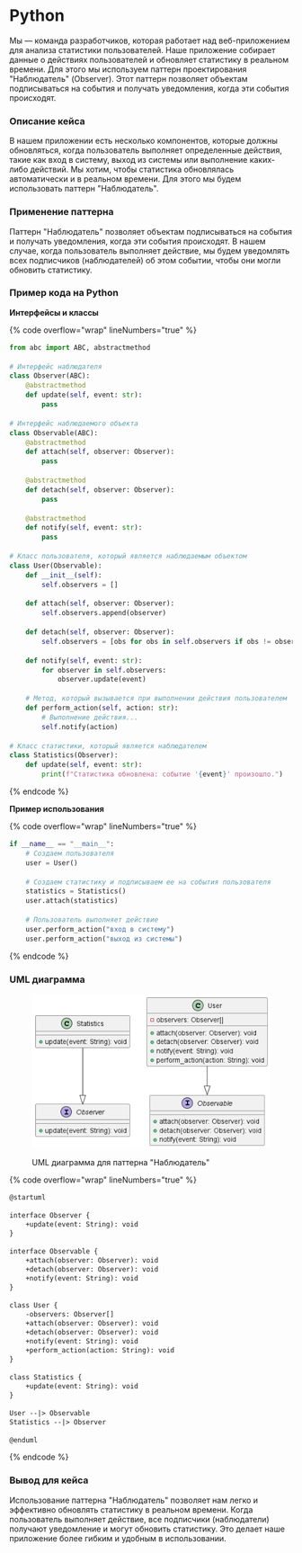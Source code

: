 # Python

Мы — команда разработчиков, которая работает над веб-приложением для анализа статистики пользователей. Наше приложение собирает данные о действиях пользователей и обновляет статистику в реальном времени. Для этого мы используем паттерн проектирования "Наблюдатель" (Observer). Этот паттерн позволяет объектам подписываться на события и получать уведомления, когда эти события происходят.

### Описание кейса

В нашем приложении есть несколько компонентов, которые должны обновляться, когда пользователь выполняет определенные действия, такие как вход в систему, выход из системы или выполнение каких-либо действий. Мы хотим, чтобы статистика обновлялась автоматически и в реальном времени. Для этого мы будем использовать паттерн "Наблюдатель".

### Применение паттерна

Паттерн "Наблюдатель" позволяет объектам подписываться на события и получать уведомления, когда эти события происходят. В нашем случае, когда пользователь выполняет действие, мы будем уведомлять всех подписчиков (наблюдателей) об этом событии, чтобы они могли обновить статистику.

### Пример кода на Python

**Интерфейсы и классы**

{% code overflow="wrap" lineNumbers="true" %}
```python
from abc import ABC, abstractmethod

# Интерфейс наблюдателя
class Observer(ABC):
    @abstractmethod
    def update(self, event: str):
        pass

# Интерфейс наблюдаемого объекта
class Observable(ABC):
    @abstractmethod
    def attach(self, observer: Observer):
        pass

    @abstractmethod
    def detach(self, observer: Observer):
        pass

    @abstractmethod
    def notify(self, event: str):
        pass

# Класс пользователя, который является наблюдаемым объектом
class User(Observable):
    def __init__(self):
        self.observers = []

    def attach(self, observer: Observer):
        self.observers.append(observer)

    def detach(self, observer: Observer):
        self.observers = [obs for obs in self.observers if obs != observer]

    def notify(self, event: str):
        for observer in self.observers:
            observer.update(event)

    # Метод, который вызывается при выполнении действия пользователем
    def perform_action(self, action: str):
        # Выполнение действия...
        self.notify(action)

# Класс статистики, который является наблюдателем
class Statistics(Observer):
    def update(self, event: str):
        print(f"Статистика обновлена: событие '{event}' произошло.")
```
{% endcode %}

**Пример использования**

{% code overflow="wrap" lineNumbers="true" %}
```python
if __name__ == "__main__":
    # Создаем пользователя
    user = User()

    # Создаем статистику и подписываем ее на события пользователя
    statistics = Statistics()
    user.attach(statistics)

    # Пользователь выполняет действие
    user.perform_action("вход в систему")
    user.perform_action("выход из системы")
```
{% endcode %}

### UML диаграмма

<figure><img src="../../../../../.gitbook/assets/image (2) (1).png" alt=""><figcaption><p>UML диаграмма для паттерна "Наблюдатель"</p></figcaption></figure>

{% code overflow="wrap" lineNumbers="true" %}
```plantuml
@startuml

interface Observer {
    +update(event: String): void
}

interface Observable {
    +attach(observer: Observer): void
    +detach(observer: Observer): void
    +notify(event: String): void
}

class User {
    -observers: Observer[]
    +attach(observer: Observer): void
    +detach(observer: Observer): void
    +notify(event: String): void
    +perform_action(action: String): void
}

class Statistics {
    +update(event: String): void
}

User --|> Observable
Statistics --|> Observer

@enduml
```
{% endcode %}

### Вывод для кейса

Использование паттерна "Наблюдатель" позволяет нам легко и эффективно обновлять статистику в реальном времени. Когда пользователь выполняет действие, все подписчики (наблюдатели) получают уведомление и могут обновить статистику. Это делает наше приложение более гибким и удобным в использовании.
